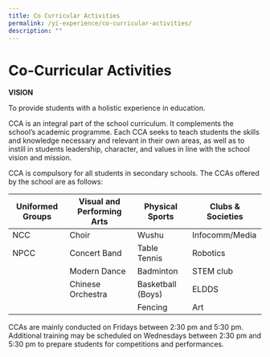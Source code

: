 ```yaml
---
title: Co Curricular Activities
permalink: /yi-experience/co-curricular-activities/
description: ""
---
```

# **Co-Curricular Activities**

**VISION**

To provide students with a holistic experience in education.

CCA is an integral part of the school curriculum. It complements the school’s academic programme. Each CCA seeks to teach students the skills and knowledge necessary and relevant in their own areas, as well as to instill in students leadership, character, and values in line with the school vision and mission.

CCA is compulsory for all students in secondary schools. The CCAs offered by the school are as follows:

| Uniformed Groups 	| Visual and Performing Arts 	| Physical Sports 	| Clubs & Societies 	|
|---	|---	|---	|---	|
| NCC 	| Choir  	| Wushu  	| Infocomm/Media  	|
| NPCC 	| Concert Band  	| Table Tennis  	| Robotics 	|
|  	| Modern Dance  	| Badminton  	| STEM club 	|
|  	| Chinese Orchestra  	| Basketball (Boys)  	| ELDDS 	|
|  	|  	| Fencing 	| Art  	|

CCAs are mainly conducted on Fridays between 2:30 pm and 5:30 pm. Additional training may be scheduled on Wednesdays between 2:30 pm and 5:30 pm to prepare students for competitions and performances.